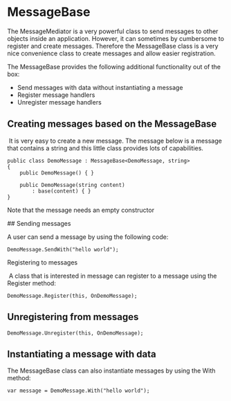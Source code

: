 # MessageBase

The MessageMediator is a very powerful class to send messages to other objects inside an application. However, it can sometimes by cumbersome to register and create messages. Therefore the MessageBase class is a very nice convenience class to create messages and allow easier registration.

The MessageBase provides the following additional functionality out of the box:

-   Send messages with data without instantiating a message
-   Register message handlers
-   Unregister message handlers

## Creating messages based on the MessageBase

 It is very easy to create a new message. The message below is a message that contains a string and this little class provides lots of capabilities.

```
public class DemoMessage : MessageBase<DemoMessage, string>
{
    public DemoMessage() { }

    public DemoMessage(string content)
        : base(content) { }
}
```

Note that the message needs an empty constructor

## Sending messages

A user can send a message by using the following code:

```
DemoMessage.SendWith("hello world");
```

Registering to messages

 A class that is interested in message can register to a message using the Register method:

```
DemoMessage.Register(this, OnDemoMessage);
```

## Unregistering from messages

```
DemoMessage.Unregister(this, OnDemoMessage);
```

## Instantiating a message with data

The MessageBase class can also instantiate messages by using the With method:

```
var message = DemoMessage.With("hello world");
```
